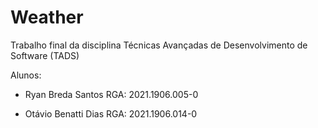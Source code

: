 # Weather
Trabalho final da disciplina Técnicas Avançadas de Desenvolvimento de Software (TADS)

Alunos:
- Ryan Breda Santos
RGA: 2021.1906.005-0

- Otávio Benatti Dias
RGA: 2021.1906.014-0
